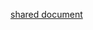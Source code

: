 [shared document](https://docs.google.com/document/d/1Ey-zBe_GtNUO0AxkS12UrO053daAJqSQkNaw6zoABdw/edit?usp=sharing)